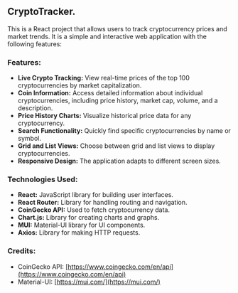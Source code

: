 ## CryptoTracker. 

This is a React project that allows users to track cryptocurrency prices and market trends. It is a simple and interactive web application with the following features:

### Features:

- **Live Crypto Tracking:** View real-time prices of the top 100 cryptocurrencies by market capitalization.
- **Coin Information:** Access detailed information about individual cryptocurrencies, including price history, market cap, volume, and a description.
- **Price History Charts:** Visualize historical price data for any cryptocurrency.
- **Search Functionality:** Quickly find specific cryptocurrencies by name or symbol.
- **Grid and List Views:** Choose between grid and list views to display cryptocurrencies.
- **Responsive Design:** The application adapts to different screen sizes.

### Technologies Used:

- **React:** JavaScript library for building user interfaces.
- **React Router:** Library for handling routing and navigation.
- **CoinGecko API:** Used to fetch cryptocurrency data.
- **Chart.js:** Library for creating charts and graphs.
- **MUI:** Material-UI library for UI components.
- **Axios:** Library for making HTTP requests.

### Credits:

- CoinGecko API: [https://www.coingecko.com/en/api](https://www.coingecko.com/en/api)
- Material-UI: [https://mui.com/](https://mui.com/)
